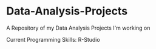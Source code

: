 # Data-Analysis-Projects
A Repository of my Data Analysis Projects I'm working on

Current Programming Skills: R-Studio
